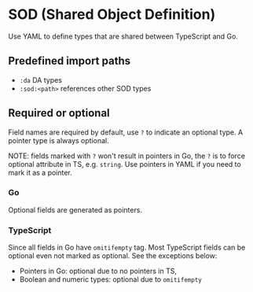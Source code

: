 # SOD (Shared Object Definition)

Use YAML to define types that are shared between TypeScript and Go.

## Predefined import paths

- `:da` DA types
- `:sod:<path>` references other SOD types

## Required or optional

Field names are required by default, use `?` to indicate an optional type. A pointer type is always optional.

NOTE: fields marked with `?` won't result in pointers in Go, the `?` is to force optional attribute in TS, e.g. `string`. Use pointers in YAML if you need to mark it as a pointer.

### Go

Optional fields are generated as pointers.

### TypeScript

Since all fields in Go have `omitifempty` tag. Most TypeScript fields can be optional even not marked as optional. See the exceptions below:

- Pointers in Go: optional due to no pointers in TS,
- Boolean and numeric types: optional due to `omitifempty`

